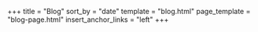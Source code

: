 +++
title = "Blog"
sort_by = "date"
template = "blog.html"
page_template = "blog-page.html"
insert_anchor_links = "left"
+++

